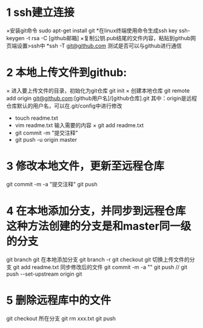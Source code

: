 

# 1 ssh建立连接
  ×安装git命令   sudo apt-get install git
  *在linux终端使用命令生成ssh key
   ssh-keygen -t rsa -C [github邮箱]
  ×复制公钥.pub结尾的文件内容，粘贴到github网页端设置>ssh中
  *ssh -T git@github.com 测试是否可以与github进行通信

# 2 本地上传文件到github:
 × 进入要上传文件的目录，初始化为git仓库  git init
 × 创建本地仓库 git remote add origin git@github.com:[github用户名]/[github仓库].git
   其中：origin是远程仓库默认的用户名，可以在.git/config中进行修改
 * touch readme.txt
 * vim readme.txt  输入需要的内容
 × git add readme.txt
 * git commit -m "提交注释"
 * git push -u origin master

# 3 修改本地文件，更新至远程仓库
   git commit -m -a "提交注释"
   git push

#  4 在本地添加分支，并同步到远程仓库 这种方法创建的分支是和master同一级的分支
   git branch git   在本地添加分支
   git branch -r
   git checkout git  切换上传文件的分支
   git add readme.txt     同步修改后的文件
   git commit -m -a ""
   git push
   //   git push --set-upstream origin git

# 5 删除远程库中的文件
   git checkout 所在分支
   git rm xxx.txt
   git push

